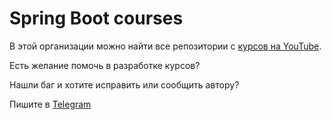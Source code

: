 # Spring Boot courses

В этой организации можно найти все репозитории с [курсов на YouTube](https://www.youtube.com/@ilyalisov).

Есть желание помочь в разработке курсов?

Нашли баг и хотите исправить или сообщить автору?

Пишите в [Telegram](https://t.me/realhumanmaybe)
